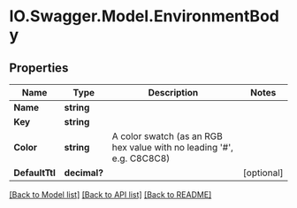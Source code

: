 # IO.Swagger.Model.EnvironmentBody
## Properties

Name | Type | Description | Notes
------------ | ------------- | ------------- | -------------
**Name** | **string** |  | 
**Key** | **string** |  | 
**Color** | **string** | A color swatch (as an RGB hex value with no leading &#39;#&#39;, e.g. C8C8C8) | 
**DefaultTtl** | **decimal?** |  | [optional] 

[[Back to Model list]](../README.md#documentation-for-models) [[Back to API list]](../README.md#documentation-for-api-endpoints) [[Back to README]](../README.md)

